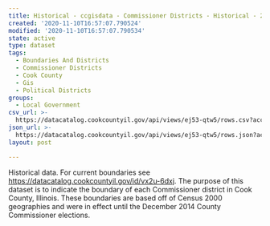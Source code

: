 ```yaml
---
title: Historical - ccgisdata - Commissioner Districts - Historical - 2000
created: '2020-11-10T16:57:07.790524'
modified: '2020-11-10T16:57:07.790534'
state: active
type: dataset
tags:
  - Boundaries And Districts
  - Commissioner Districts
  - Cook County
  - Gis
  - Political Districts
groups:
  - Local Government
csv_url: >-
  https://datacatalog.cookcountyil.gov/api/views/ej53-qtw5/rows.csv?accessType=DOWNLOAD
json_url: >-
  https://datacatalog.cookcountyil.gov/api/views/ej53-qtw5/rows.json?accessType=DOWNLOAD
layout: post

---
```

Historical data. For current boundaries see https://datacatalog.cookcountyil.gov/id/vx2u-6dxj. The purpose of this dataset is to indicate the boundary of each Commissioner district in Cook County, Illinois. These boundaries are based off of Census 2000 geographies and were in effect until the December 2014 County Commissioner elections.
